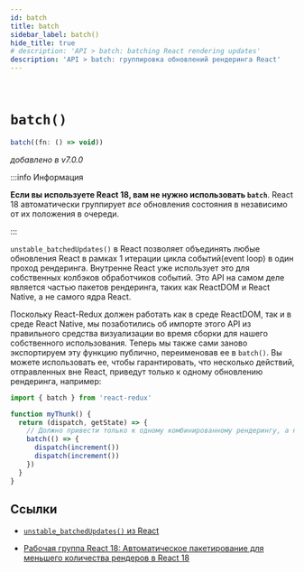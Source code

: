 ```yaml
---
id: batch
title: batch
sidebar_label: batch()
hide_title: true
# description: 'API > batch: batching React rendering updates'
description: 'API > batch: группировка обновлений рендеринга React'
---
```


&nbsp;

# `batch()`

```js
batch((fn: () => void))
```

<!-- _added in v7.0.0_ -->
_добавлено в v7.0.0_

:::info Информация

<!-- **If you're using React 18, you do not need to use the `batch` API**. React 18 automatically batches _all_ state updates, no matter where they're queued. -->
**Если вы используете React 18, вам не нужно использовать `batch`**. React 18 автоматически группирует _все_ обновления состояния в независимо от их положения в очереди.

:::

<!-- React's `unstable_batchedUpdates()` API allows any React updates in an event loop tick to be batched together into a single render pass. React already uses this internally for its own event handler callbacks. This API is actually part of the renderer packages like ReactDOM and React Native, not the React core itself. -->
`unstable_batchedUpdates()` в React позволяет объединять любые обновления React в рамках 1 итерации цикла событий(event loop) в один проход рендеринга. Внутренне React уже использует это для собственных колбэков обработчиков событий. Это API на самом деле является частью пакетов рендеринга, таких как ReactDOM и React Native, а не самого ядра React.

<!-- Since React-Redux needs to work in both ReactDOM and React Native environments, we've taken care of importing this API from the correct renderer at build time for our own use. We also now re-export this function publicly ourselves, renamed to `batch()`. You can use it to ensure that multiple actions dispatched outside of React only result in a single render update, like this: -->
Поскольку React-Redux должен работать как в среде ReactDOM, так и в среде React Native, мы позаботились об импорте этого API из правильного средства визуализации во время сборки для нашего собственного использования. Теперь мы также сами заново экспортируем эту функцию публично, переименовав ее в `batch()`. Вы можете использовать ее, чтобы гарантировать, что несколько действий, отправленных вне React, приведут только к одному обновлению рендеринга, например:

```ts
import { batch } from 'react-redux'

function myThunk() {
  return (dispatch, getState) => {
    // Должно привести только к одному комбинированному рендерингу, а не к двум
    batch(() => {
      dispatch(increment())
      dispatch(increment())
    })
  }
}
```

<!-- ## References -->
## Ссылки

<!-- - [`unstable_batchedUpdates()` API from React](https://github.com/facebook/react/commit/b41883fc708cd24d77dcaa767cde814b50b457fe) -->
- [`unstable_batchedUpdates()` из React](https://github.com/facebook/react/commit/b41883fc708cd24d77dcaa767cde814b50b457fe)
<!-- - [React 18 Working Group: Automatic Batching for Fewer Renders in React 18](https://github.com/reactwg/react-18/discussions/21) -->
- [Рабочая группа React 18: Автоматическое пакетирование для меньшего количества рендеров в React 18](https://github.com/reactwg/react-18/discussions/21)
